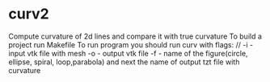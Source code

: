 # curv2
Compute curvature of 2d lines and compare it with true curvature
To build a project run Makefile
To run program you should run curv with flags: $//$
-i - input vtk file with mesh
-o - output vtk file
-f - name of the figure(circle, ellipse, spiral, loop,parabola) and next the name of output tzt file with curvature
